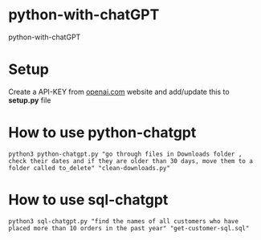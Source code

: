 # python-with-chatGPT
python-with-chatGPT

# Setup
Create a API-KEY from [openai.com](https://platform.openai.com/account/api-keys) website and add/update this to **setup.py** file

# How to use python-chatgpt
```python3 python-chatgpt.py "go through files in Downloads folder , check their dates and if they are older than 30 days, move them to a folder called to_delete" "clean-downloads.py"```

# How to use sql-chatgpt
```python3 sql-chatgpt.py "find the names of all customers who have placed more than 10 orders in the past year" "get-customer-sql.sql"```
